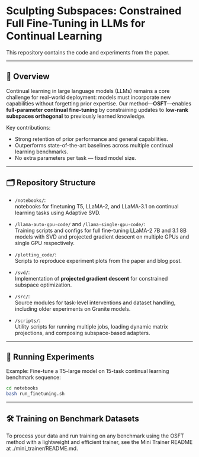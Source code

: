 # Sculpting Subspaces: Constrained Full Fine-Tuning in LLMs for Continual Learning

This repository contains the code and experiments from the paper.

---

## 🚀 Overview

Continual learning in large language models (LLMs) remains a core challenge for real-world deployment: models must incorporate new capabilities without forgetting prior expertise. Our method—**OSFT**—enables **full-parameter continual fine-tuning** by constraining updates to **low-rank subspaces orthogonal** to previously learned knowledge.

Key contributions:

- Strong retention of prior performance and general capabilities.
- Outperforms state-of-the-art baselines across multiple continual learning benchmarks.
- No extra parameters per task — fixed model size.

---

## 🗂️ Repository Structure

- `/notebooks/`:  
  notebooks for finetuning T5, LLaMA-2, and LLaMA-3.1 on continual learning tasks using Adaptive SVD.
  
- `/llama-auto-gpu-code/` and `/llama-single-gpu-code/`:  
  Training scripts and configs for full fine-tuning LLaMA-2 7B and 3.1 8B models with SVD and projected gradient descent on multiple GPUs and single GPU respectively.

- `/plotting_code/`:  
  Scripts to reproduce experiment plots from the paper and blog post.

- `/svd/`:  
  Implementation of **projected gradient descent** for constrained subspace optimization.

- `/src/`:  
  Source modules for task-level interventions and dataset handling, including older experiments on Granite models.

- `/scripts/`:  
  Utility scripts for running multiple jobs, loading dynamic matrix projections, and composing subspace-based adapters.

---

## 🧪 Running Experiments

Example: Fine-tune a T5-large model on 15-task continual learning benchmark sequence:

```bash
cd notebooks
bash run_finetuning.sh
```

---

## 🛠️ Training on Benchmark Datasets

To process your data and run training on any benchmark using the OSFT method with a lightweight and efficient trainer, see the Mini Trainer README at ./mini_trainer/README.md.
